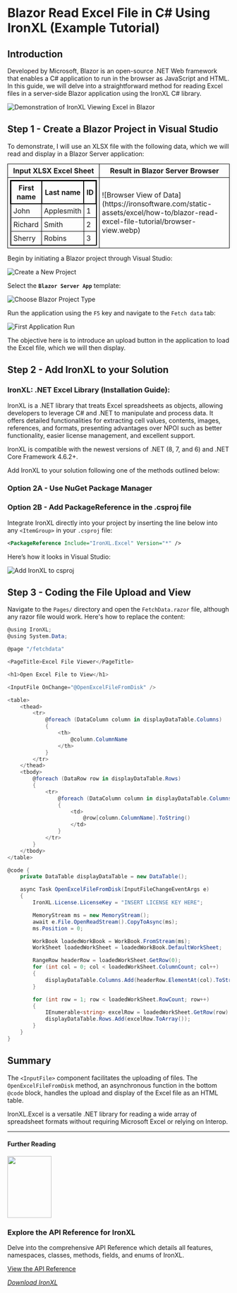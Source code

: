 # Blazor Read Excel File in C# Using IronXL (Example Tutorial)

## Introduction

Developed by Microsoft, Blazor is an open-source .NET Web framework that enables a C# application to run in the browser as JavaScript and HTML. In this guide, we will delve into a straightforward method for reading Excel files in a server-side Blazor application using the IronXL C# library.

![Demonstration of IronXL Viewing Excel in Blazor](https://ironsoftware.com/static-assets/excel/how-to/blazor-read-excel-file-tutorial/demo.gif)

## Step 1 - Create a Blazor Project in Visual Studio

To demonstrate, I will use an XLSX file with the following data, which we will read and display in a Blazor Server application:

<div>
<table style="margin: 0 auto;">
<tr>
    <th style="border: 1px solid black; padding: 5px;">Input XLSX Excel Sheet</th>
    <th style="border: 1px solid black; padding: 5px;">Result in Blazor Server Browser</th>
</tr>
<tr>
    <td style="border: 1px solid black; padding: 5px;">
        <table style="border: 1px solid black; margin: 0 auto;">
            <tr>
                <th style="border: 2px solid black; padding: 5px;">First name</th>
                <th style="border: 2px solid black; padding: 5px;">Last name</th>
                <th style="border: 2px solid black; padding: 5px;">ID</th>
            </tr>
            <tr>
                <td style="border: 1px solid black; padding: 5px;">John</td>
                <td style="border: 1px solid black; padding: 5px;">Applesmith</td>
                <td style="border: 1px solid black; padding: 5px;">1</td>
            </tr>
            <tr>
                <td style="border: 1px solid black; padding: 5px;">Richard</td>
                <td style="border: 1px solid black; padding: 5px;">Smith</td>
                <td style="border: 1px solid black; padding: 5px;">2</td>
            </tr>
            <tr>
                <td style="border: 1px solid black; padding: 5px;">Sherry</td>
                <td style="border: 1px solid black; padding: 5px;">Robins</td>
                <td style="border: 1px solid black; padding: 5px;">3</td>
            </tr>
        </table>
    </td>
    <td style="border: 1px solid black; padding: 5px;">
        ![Browser View of Data](https://ironsoftware.com/static-assets/excel/how-to/blazor-read-excel-file-tutorial/browser-view.webp)
    </td>
</tr>
</table>
</div>

Begin by initiating a Blazor project through Visual Studio:

![Create a New Project](https://ironsoftware.com/static-assets/excel/how-to/blazor-read-excel-file-tutorial/new-project.webp)

Select the **`Blazor Server App`** template:

![Choose Blazor Project Type](https://ironsoftware.com/static-assets/excel/how-to/blazor-read-excel-file-tutorial/choose-blazor-project-type.webp)

Run the application using the `F5` key and navigate to the `Fetch data` tab:

![First Application Run](https://ironsoftware.com/static-assets/excel/how-to/blazor-read-excel-file-tutorial/first-run.webp)

The objective here is to introduce an upload button in the application to load the Excel file, which we will then display.

## Step 2 - Add IronXL to your Solution

### IronXL: .NET Excel Library (Installation Guide):

IronXL is a .NET library that treats Excel spreadsheets as objects, allowing developers to leverage C# and .NET to manipulate and process data. It offers detailed functionalities for extracting cell values, contents, images, references, and formats, presenting advantages over NPOI such as better functionality, easier license management, and excellent support.

IronXL is compatible with the newest versions of .NET (8, 7, and 6) and .NET Core Framework 4.6.2+.

Add IronXL to your solution following one of the methods outlined below:

### Option 2A - Use NuGet Package Manager

### Option 2B - Add PackageReference in the .csproj file

Integrate IronXL directly into your project by inserting the line below into any `<ItemGroup>` in your `.csproj` file:

```xml
<PackageReference Include="IronXL.Excel" Version="*" />
```

Here’s how it looks in Visual Studio:

![Add IronXL to csproj](https://ironsoftware.com/static-assets/excel/how-to/blazor-read-excel-file-tutorial/add-ironxl-csproj.webp)

## Step 3 - Coding the File Upload and View

Navigate to the `Pages/` directory and open the `FetchData.razor` file, although any razor file would work. Here's how to replace the content:

```cs
@using IronXL;
@using System.Data;

@page "/fetchdata"

<PageTitle>Excel File Viewer</PageTitle>

<h1>Open Excel File to View</h1>

<InputFile OnChange="@OpenExcelFileFromDisk" />

<table>
    <thead>
        <tr>
            @foreach (DataColumn column in displayDataTable.Columns)
            {
                <th>
                    @column.ColumnName
                </th>
            }
        </tr>
    </thead>
    <tbody>
        @foreach (DataRow row in displayDataTable.Rows)
        {
            <tr>
                @foreach (DataColumn column in displayDataTable.Columns)
                {
                    <td>
                        @row[column.ColumnName].ToString()
                    </td>
                }
            </tr>
        }
    </tbody>
</table>

@code {
    private DataTable displayDataTable = new DataTable();

    async Task OpenExcelFileFromDisk(InputFileChangeEventArgs e)
    {
        IronXL.License.LicenseKey = "INSERT LICENSE KEY HERE";

        MemoryStream ms = new MemoryStream();
        await e.File.OpenReadStream().CopyToAsync(ms);
        ms.Position = 0;

        WorkBook loadedWorkBook = WorkBook.FromStream(ms);
        WorkSheet loadedWorkSheet = loadedWorkBook.DefaultWorkSheet;

        RangeRow headerRow = loadedWorkSheet.GetRow(0);
        for (int col = 0; col < loadedWorkSheet.ColumnCount; col++)
        {
            displayDataTable.Columns.Add(headerRow.ElementAt(col).ToString());
        }

        for (int row = 1; row < loadedWorkSheet.RowCount; row++)
        {
            IEnumerable<string> excelRow = loadedWorkSheet.GetRow(row).ToArray().Select(c => c.ToString());
            displayDataTable.Rows.Add(excelRow.ToArray());
        }
    }
}
```
## Summary 

The `<InputFile>` component facilitates the uploading of files. The `OpenExcelFileFromDisk` method, an asynchronous function in the bottom `@code` block, handles the upload and display of the Excel file as an HTML table.

IronXL.Excel is a versatile .NET library for reading a wide array of spreadsheet formats without requiring Microsoft Excel or relying on Interop.

---

<h4 class="tutorial-segment-title">Further Reading</h4>

<div class="tutorial-section">
  <div class="row">
    <div class="col-sm-4">
      <div class="tutorial-image">
        <img src="https://ironsoftware.com/img/svgs/documentation.svg" alt="" class="img-responsive add-shadow" style="max-width: 110px; width: 100px; height: 140px;">
      </div>
    </div
    <div class="col-sm-8">
      <h3>Explore the API Reference for IronXL</h3>
      <p>Delve into the comprehensive API Reference which details all features, namespaces, classes, methods, fields, and enums of IronXL.</p>
      <a class="doc-link" href="https://ironsoftware.com/csharp/excel/object-reference/api/" target="_blank">View the API Reference <i class="fa fa-chevron-right"></i></a>
      </div>
  </div>
</div>

*[Download IronXL](https://ironsoftware.com/csharp/excel/how-to/blazor-read-excel-file-tutorial/)*
